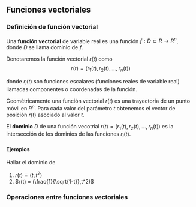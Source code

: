 ﻿## Funciones vectoriales

### Definición de función vectorial

Una **función vectorial** de variable real es una función $f: D \subset R \rightarrow R^n$, donde $D$ se llama dominio de $f$.

Denotaremos la función vectorial $r(t)$ como $$r(t) = (r_1(t), r_2(t), \ldots, r_n(t))$$

donde $r_i(t)$ son funciones escalares (funciones reales de variable real) llamadas componentes o coordenadas de la función. 

Geométricamente una función vectorial $r(t)$ es una trayectoria de un punto móvil en $R^n$. Para cada valor del parámetro $t$ obtenemos el vector de posición $r(t)$ asociado al valor $t$.

El **dominio** $D$ de una función vecotrial $r(t) = (r_1(t), r_2(t), \ldots, r_n(t))$ es la intersección de los dominios de las funciones $r_i(t)$. 

#### Ejemplos

Hallar el dominio de 

1. $r(t) = (t,t^2)$
2. $r(t) = (\frac{1}{\sqrt{1-t}},t^2)$

### Operaciones entre funciones vectoriales







